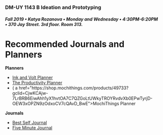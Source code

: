 ### DM-UY 1143 B Ideation and Prototyping
##### Fall 2019 • Katya Rozanova • Monday and Wednesday • 4:30PM-6:20PM • 370 Jay Street. 3rd floor. Room 313.  

# Recommended Journals and Planners 

**Planners**

<ul>
<li><a href="https://inkandvolt.com/collections/planners/products/planner-notebook" target="_blank">Ink and Volt Planner</a></li>
<li><a href="https://www.intelligentchange.com/products/the-productivity-planner" target="_blank">The Productivity Planner</a></li>
  <li>( a href="https://shop.mochithings.com/products/49733?gclid=CjwKCAjw-7LrBRB6EiwAhh1yX1hvtOA7C7QZGoLtUWkyTROYRvdvXb0EPwTyrjD-OEW3xOPZN9zOdxoCV7cQAvD_BwE">MochiThings Planner</a>
  </li>
</ul>

**Journals**

<ul>
<li><a href="https://bestself.co/products/self-journal" target="_blank">Best Self Journal</a></li>
<li><a href="https://www.intelligentchange.com/products/the-five-minute-journal" target="_blank">Five Minute Journal</a></li>
</ul>
